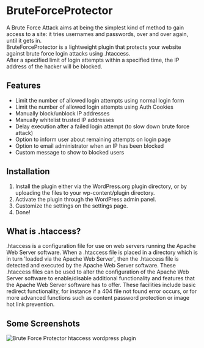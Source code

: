 # BruteForceProtector
A Brute Force Attack aims at being the simplest kind of method to gain access to a site: it tries usernames and passwords, over and over again, until it gets in.<br>
BruteForceProtector is a lightweight plugin that protects your website against brute force login attacks using .htaccess.<br>
After a specified limit of login attempts within a specified time, the IP address of the hacker will be blocked.

## Features

* Limit the number of allowed login attempts using normal login form
* Limit the number of allowed login attempts using Auth Cookies
* Manually block/unblock IP addresses
* Manually whitelist trusted IP addresses
* Delay execution after a failed login attempt (to slow down brute force attack)
* Option to inform user about remaining attempts on login page
* Option to email administrator when an IP has been blocked
* Custom message to show to blocked users

## Installation 
1. Install the plugin either via the WordPress.org plugin directory, or by uploading the files to your wp-content/plugin directory.
2. Activate the plugin through the WordPress admin panel.
3. Customize the settings on the settings page.
4. Done!
 
## What is .htaccess?
.htaccess is a configuration file for use on web servers running the Apache Web Server software. When a .htaccess file is placed in a directory which is in turn 'loaded via the Apache Web Server', then the .htaccess file is detected and executed by the Apache Web Server software. These .htaccess files can be used to alter the configuration of the Apache Web Server software to enable/disable additional functionality and features that the Apache Web Server software has to offer. These facilities include basic redirect functionality, for instance if a 404 file not found error occurs, or for more advanced functions such as content password protection or image hot link prevention.

## Some Screenshots
![Brute Force Protector htaccess wordpress plugin](https://user-images.githubusercontent.com/24621701/29215388-b2315532-7e5f-11e7-8fd5-837d3dde21cb.png)
